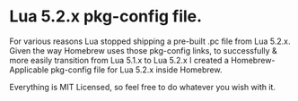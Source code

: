 Lua 5.2.x pkg-config file.
=======

For various reasons Lua stopped shipping a pre-built .pc file from Lua 5.2.x. Given the way Homebrew uses those pkg-config links, to successfully & more easily transition from Lua 5.1.x to Lua 5.2.x I created a Homebrew-Applicable pkg-config file for Lua 5.2.x inside Homebrew.

Everything is MIT Licensed, so feel free to do whatever you wish with it.
